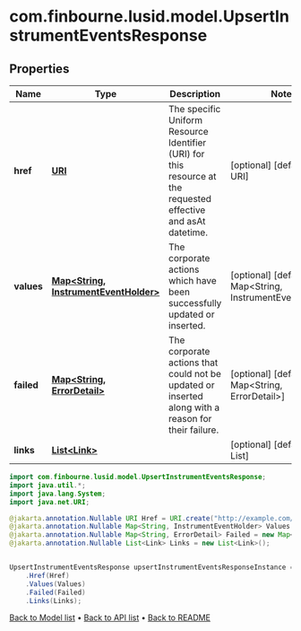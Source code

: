 # com.finbourne.lusid.model.UpsertInstrumentEventsResponse

## Properties

Name | Type | Description | Notes
------------ | ------------- | ------------- | -------------
**href** | [**URI**](URI.md) | The specific Uniform Resource Identifier (URI) for this resource at the requested effective and asAt datetime. | [optional] [default to URI]
**values** | [**Map&lt;String, InstrumentEventHolder&gt;**](InstrumentEventHolder.md) | The corporate actions which have been successfully updated or inserted. | [optional] [default to Map<String, InstrumentEventHolder>]
**failed** | [**Map&lt;String, ErrorDetail&gt;**](ErrorDetail.md) | The corporate actions that could not be updated or inserted along with a reason for their failure. | [optional] [default to Map<String, ErrorDetail>]
**links** | [**List&lt;Link&gt;**](Link.md) |  | [optional] [default to List<Link>]

```java
import com.finbourne.lusid.model.UpsertInstrumentEventsResponse;
import java.util.*;
import java.lang.System;
import java.net.URI;

@jakarta.annotation.Nullable URI Href = URI.create("http://example.com/Href");
@jakarta.annotation.Nullable Map<String, InstrumentEventHolder> Values = new Map<String, InstrumentEventHolder>();
@jakarta.annotation.Nullable Map<String, ErrorDetail> Failed = new Map<String, ErrorDetail>();
@jakarta.annotation.Nullable List<Link> Links = new List<Link>();


UpsertInstrumentEventsResponse upsertInstrumentEventsResponseInstance = new UpsertInstrumentEventsResponse()
    .Href(Href)
    .Values(Values)
    .Failed(Failed)
    .Links(Links);
```


[Back to Model list](../README.md#documentation-for-models) &#8226; [Back to API list](../README.md#documentation-for-api-endpoints) &#8226; [Back to README](../README.md)
